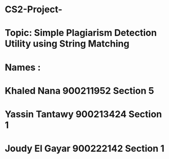 # CS2-Project-
# Topic: Simple Plagiarism Detection Utility using String Matching
# Names : 
# Khaled Nana  900211952 Section 5
# Yassin Tantawy 900213424  Section 1
# Joudy El Gayar 900222142 Section 1 
